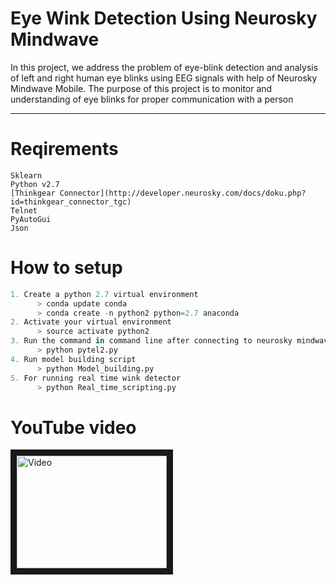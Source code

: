 # Eye Wink Detection Using Neurosky Mindwave
In this project, we address the problem of eye-blink detection and analysis of left and right human eye blinks using EEG signals with help of Neurosky Mindwave Mobile. The purpose of this project is to monitor and understanding of eye blinks for proper communication with a person

---
# Reqirements
```
Sklearn
Python v2.7
[Thinkgear Connector](http://developer.neurosky.com/docs/doku.php?id=thinkgear_connector_tgc)
Telnet
PyAutoGui
Json
```
# How to setup
```python
1. Create a python 2.7 virtual environment
      > conda update conda
      > conda create -n python2 python=2.7 anaconda
2. Activate your virtual environment
      > source activate python2
3. Run the command in command line after connecting to neurosky mindwave mobile
      > python pytel2.py
4. Run model building script
      > python Model_building.py
5. For running real time wink detector
      > python Real_time_scripting.py
```
 # YouTube video
<a href="http://www.youtube.com/watch?feature=player_embedded&v=WP5WLFMdx9s" target="_blank"><img src="http://img.youtube.com/vi/WP5WLFMdx9s/0.jpg" 
alt="Video" width="240" height="180" border="10" /></a>
